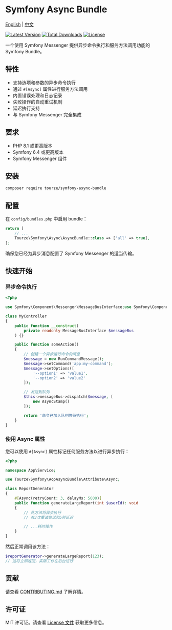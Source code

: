 # Symfony Async Bundle

[English](README.md) | [中文](README.zh-CN.md)

[![Latest Version](https://img.shields.io/packagist/v/tourze/symfony-async-bundle.svg?style=flat-square)](https://packagist.org/packages/tourze/symfony-async-bundle)
[![Total Downloads](https://img.shields.io/packagist/dt/tourze/symfony-async-bundle.svg?style=flat-square)](https://packagist.org/packages/tourze/symfony-async-bundle)
[![License](https://img.shields.io/github/license/tourze/symfony-async-bundle.svg?style=flat-square)](https://packagist.org/packages/tourze/symfony-async-bundle)

一个使用 Symfony Messenger 提供异步命令执行和服务方法调用功能的 Symfony Bundle。

## 特性

- 支持选项和参数的异步命令执行
- 通过 `#[Async]` 属性进行服务方法调用
- 内置错误处理和日志记录
- 失败操作的自动重试机制
- 延迟执行支持
- 与 Symfony Messenger 完全集成

## 要求

- PHP 8.1 或更高版本
- Symfony 6.4 或更高版本
- Symfony Messenger 组件

## 安装

```bash
composer require tourze/symfony-async-bundle
```

## 配置

在 `config/bundles.php` 中启用 bundle：

```php
return [
    // ...
    Tourze\Symfony\Async\AsyncBundle::class => ['all' => true],
];
```

确保您已经为异步消息配置了 Symfony Messenger 的适当传输。

## 快速开始

### 异步命令执行

```php
<?php

use Symfony\Component\Messenger\MessageBusInterface;use Symfony\Component\Messenger\Stamp\AsyncStamp;use Tourze\AsyncCommandBundle\Message\RunCommandMessage;

class MyController
{
    public function __construct(
        private readonly MessageBusInterface $messageBus
    ) {}

    public function someAction()
    {
        // 创建一个异步运行命令的消息
        $message = new RunCommandMessage();
        $message->setCommand('app:my-command');
        $message->setOptions([
            '--option1' => 'value1',
            '--option2' => 'value2'
        ]);

        // 发送到队列
        $this->messageBus->dispatch($message, [
            new AsyncStamp()
        ]);

        return '命令已加入队列等待执行';
    }
}
```

### 使用 Async 属性

您可以使用 `#[Async]` 属性标记任何服务方法以进行异步执行：

```php
<?php

namespace App\Service;

use Tourze\Symfony\AopAsyncBundle\Attribute\Async;

class ReportGenerator
{
    #[Async(retryCount: 3, delayMs: 5000)]
    public function generateLargeReport(int $userId): void
    {
        // 此方法将异步执行
        // 有3次重试尝试和5秒延迟

        // ...耗时操作
    }
}
```

然后正常调用该方法：

```php
$reportGenerator->generateLargeReport(123);
// 这将立即返回，实际工作在后台进行
```

## 贡献

请查看 [CONTRIBUTING.md](CONTRIBUTING.md) 了解详情。

## 许可证

MIT 许可证。请查看 [License 文件](LICENSE) 获取更多信息。
